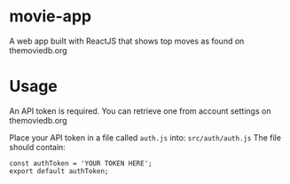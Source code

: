 # movie-app

A web app built with ReactJS that shows top moves as found on themoviedb.org

# Usage

An API token is required. You can retrieve one from account settings on themoviedb.org

Place your API token in a file called `auth.js` into: `src/auth/auth.js`
The file should contain:
```
const authToken = 'YOUR TOKEN HERE';
export default authToken;
```
